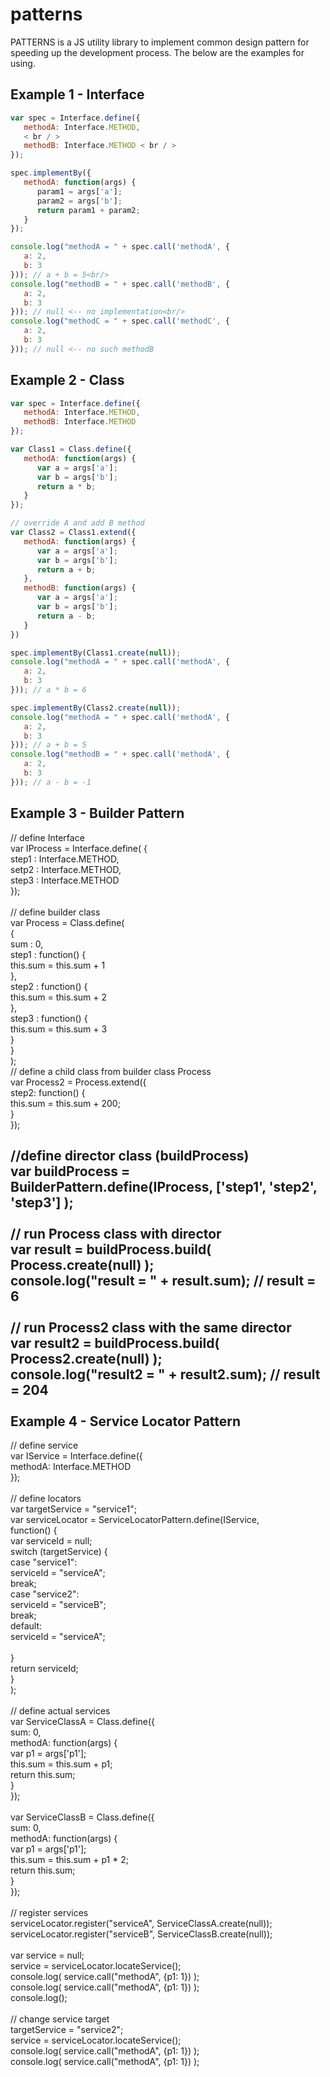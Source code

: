 # patterns
PATTERNS is a JS utility library to implement common design pattern for speeding up the development process. The below are the examples for using.

## Example 1 - Interface
```javascript
var spec = Interface.define({
   methodA: Interface.METHOD,
   < br / >
   methodB: Interface.METHOD < br / >
});

spec.implementBy({
   methodA: function(args) {
      param1 = args['a'];
      param2 = args['b'];
      return param1 + param2;
   }
});

console.log("methodA = " + spec.call('methodA', {
   a: 2,
   b: 3
})); // a + b = 5<br/>
console.log("methodB = " + spec.call('methodB', {
   a: 2,
   b: 3
})); // null <-- no implementation<br/>
console.log("methodC = " + spec.call('methodC', {
   a: 2,
   b: 3
})); // null <-- no such methodB
```

## Example 2 - Class

``` javascript
var spec = Interface.define({
   methodA: Interface.METHOD,
   methodB: Interface.METHOD
});

var Class1 = Class.define({
   methodA: function(args) {
      var a = args['a'];
      var b = args['b'];
      return a * b;
   }
});

// override A and add B method
var Class2 = Class1.extend({
   methodA: function(args) {
      var a = args['a'];
      var b = args['b'];
      return a + b;
   },
   methodB: function(args) {
      var a = args['a'];
      var b = args['b'];
      return a - b;
   }
})

spec.implementBy(Class1.create(null));
console.log("methodA = " + spec.call('methodA', {
   a: 2,
   b: 3
})); // a * b = 6

spec.implementBy(Class2.create(null));
console.log("methodA = " + spec.call('methodA', {
   a: 2,
   b: 3
})); // a + b = 5
console.log("methodB = " + spec.call('methodA', {
   a: 2,
   b: 3
})); // a - b = -1
```

## Example 3 - Builder Pattern
// define Interface<br/>
var IProcess = Interface.define( {<br/>
step1 : Interface.METHOD,<br/>
setp2 : Interface.METHOD,<br/>
step3 : Interface.METHOD<br/>
});<br/>
<br/>
// define builder class<br/>
var Process = Class.define(<br/>
{<br/>
sum : 0,<br/>
step1 : function() {<br/>
this.sum = this.sum + 1<br/>
},<br/>
step2 : function() {<br/>
this.sum = this.sum + 2<br/>
},<br/>
step3 : function() {<br/>
this.sum = this.sum + 3<br/>
}<br/>
}<br/>
);<br/>
// define a child class from builder class Process<br/>
var Process2 = Process.extend({<br/>
step2: function() {<br/>
this.sum = this.sum + 200;<br/>
}<br/>
});<br/>

//define director class (buildProcess)<br/>
var buildProcess = BuilderPattern.define(IProcess, ['step1', 'step2', 'step3'] );<br/>
<br/>
// run Process class with director<br/>
var result = buildProcess.build( Process.create(null) );<br/>
console.log("result = " + result.sum); // result = 6<br/>
<br/>
// run Process2 class with the same director<br/>
var result2 = buildProcess.build( Process2.create(null) );<br/>
console.log("result2 = " + result2.sum);  // result = 204<br/>
<br/>
Example 4 - Service Locator Pattern
-----------------------------------
// define service<br/>var IService = Interface.define({<br>
 methodA: Interface.METHOD<br>
});<br>
<br>
// define locators<br>
var targetService = "service1";<br>var serviceLocator = ServiceLocatorPattern.define(IService,<br>
 function() {<br>
  var serviceId = null;<br>
  switch (targetService) {<br>
case "service1":<br>
 serviceId = "serviceA";<br>
 break;<br>
case "service2":<br>
 serviceId = "serviceB";<br>
 break;<br>
default:<br>
 serviceId = "serviceA";<br>
<br>
  }<br>
  return serviceId;<br>
 }<br>
);<br>
<br>
// define actual services<br>
var ServiceClassA = Class.define({<br>
 sum: 0,<br>
 methodA: function(args) {<br>
  var p1 = args['p1'];<br>
  this.sum = this.sum + p1;<br>
  return this.sum;<br>
 }<br>
});<br>
<br>
var ServiceClassB = Class.define({<br>
 sum: 0,<br>
 methodA: function(args) {<br>
  var p1 = args['p1'];<br>
  this.sum = this.sum + p1 * 2;<br>
  return this.sum;<br>
 }<br>
});<br>
<br>
// register services<br>
serviceLocator.register("serviceA", ServiceClassA.create(null));<br>
serviceLocator.register("serviceB", ServiceClassB.create(null));<br>
<br>
var service = null;<br>
service = serviceLocator.locateService();<br>
console.log( service.call("methodA", {p1: 1}) );<br>
console.log( service.call("methodA", {p1: 1}) );<br>
console.log();<br>
<br>
// change service target<br>
targetService = "service2";<br>
service = serviceLocator.locateService();<br>
console.log( service.call("methodA", {p1: 1}) );<br>
console.log( service.call("methodA", {p1: 1}) );<br>
